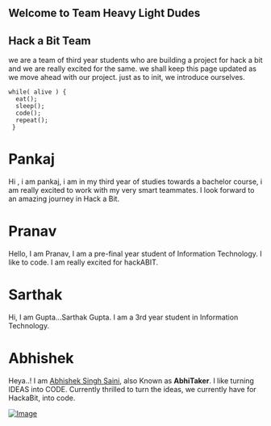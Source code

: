 ## Welcome to Team Heavy Light Dudes

<!--You can use the [editor on GitHub](https://github.com/736f6e6f726f7573/Team-journey/edit/gh-pages/README.md) to maintain and preview the content for your website in Markdown files.
-->



## Hack a Bit Team

we are a team of third year students who are building a project for hack a bit and we are really excited for the same.
we shall keep this page updated as we move ahead with our project.
just as to init, we introduce ourselves.

```
while( alive ) {
  eat();
  sleep();
  code();
  repeat();
 }

```
# Pankaj 
Hi , i am pankaj, i am in my third year of studies towards a bachelor course, i am really excited to work with my very smart teammates.
I look forward to an amazing journey in Hack a Bit.

# Pranav
Hello, I am Pranav, I am a pre-final year student of Information Technology. I like to code. I am really excited for hackABIT.

# Sarthak
Hi, I am Gupta...Sarthak Gupta. I am a 3rd year student in Information Technology.

# Abhishek

Heya..! I am [Abhishek Singh Saini](https://github.com/AbhiTaker), also Known as **AbhiTaker**. I like turning IDEAS into CODE. Currently thrilled to turn the ideas, we currently have for HackaBit, into code.

[![Image](https://upload.wikimedia.org/wikipedia/commons/c/c2/F_icon.svg?w=20)](https://www.facebook.com/Abhitaker4)
